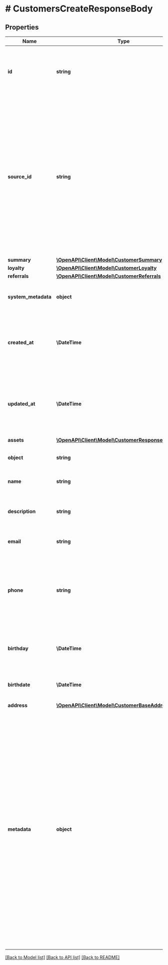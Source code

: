 # # CustomersCreateResponseBody

## Properties

Name | Type | Description | Notes
------------ | ------------- | ------------- | -------------
**id** | **string** | The ID of an existing customer that will be linked to redemption in this request. | [optional]
**source_id** | **string** | A unique identifier of the customer who validates a voucher. It can be a customer ID or email from a CRM system, database, or a third-party service. If you also pass a customer ID (unique ID assigned by Voucherify), the source ID will be ignored. | [optional]
**summary** | [**\OpenAPI\Client\Model\CustomerSummary**](CustomerSummary.md) |  |
**loyalty** | [**\OpenAPI\Client\Model\CustomerLoyalty**](CustomerLoyalty.md) |  |
**referrals** | [**\OpenAPI\Client\Model\CustomerReferrals**](CustomerReferrals.md) |  |
**system_metadata** | **object** | Object used to store system metadata information. | [optional]
**created_at** | **\DateTime** | Timestamp representing the date and time when the customer was created in ISO 8601 format. | [optional]
**updated_at** | **\DateTime** | Timestamp representing the date and time when the customer was updated in ISO 8601 format. | [optional]
**assets** | [**\OpenAPI\Client\Model\CustomerResponseDataAssets**](CustomerResponseDataAssets.md) |  | [optional]
**object** | **string** | The type of object represented by JSON. | [default to 'customer']
**name** | **string** | Customer&#39;s first and last name. | [optional]
**description** | **string** | An arbitrary string that you can attach to a customer object. | [optional]
**email** | **string** | Customer&#39;s email address. | [optional]
**phone** | **string** | Customer&#39;s phone number. This parameter is mandatory when you try to send out codes to customers via an SMS channel. | [optional]
**birthday** | **\DateTime** | *Deprecated* Customer&#39;s birthdate; format YYYY-MM-DD. | [optional]
**birthdate** | **\DateTime** | Customer&#39;s birthdate; format YYYY-MM-DD. | [optional]
**address** | [**\OpenAPI\Client\Model\CustomerBaseAddress**](CustomerBaseAddress.md) |  | [optional]
**metadata** | **object** | A set of custom key/value pairs that you can attach to a customer. The metadata object stores all custom attributes assigned to the customer. It can be useful for storing additional information about the customer in a structured format. This metadata can be used for validating whether the customer qualifies for a discount or it can be used in building customer segments. | [optional]

[[Back to Model list]](../../README.md#models) [[Back to API list]](../../README.md#endpoints) [[Back to README]](../../README.md)
